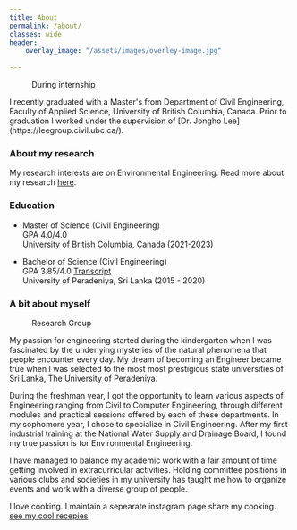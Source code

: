 ```yaml
---
title: About
permalink: /about/
classes: wide
header:
    overlay_image: "/assets/images/overley-image.jpg"
    
---
```



<figure style="width: 25%" class="align-right">
  <img src="{{ site.url }}{{ site.baseurl }}/assets/images/intern.jpg" alt="">
  <figcaption>  During internship</figcaption>
</figure> 
I recently graduated with a Master's from Department of Civil Engineering, Faculty of Applied Science, University of British Columbia, Canada. Prior to graduation I worked under the supervision of [Dr. Jongho Lee](https://leegroup.civil.ubc.ca/).

### About my research

My research interests are on Environmental Engineering. Read more about my research [here](/research/).

### Education

- 	Master of Science (Civil Engineering) <br />
	GPA 4.0/4.0 <br />
	University of British Columbia, Canada (2021-2023)
	
-   Bachelor of Science (Civil Engineering) <br />
	GPA 3.85/4.0  [Transcript](/assets/docs/Transcript.pdf) <br />
    University of Peradeniya, Sri Lanka (2015 - 2020)
	
	

### A bit about myself 

<figure style="width: 25%" class="align-right">
  <img src="{{ site.url }}{{ site.baseurl }}/assets/images/Research_Group.jpg" alt="">
  <figcaption>Research Group</figcaption>
</figure> 

My passion for engineering started during the kindergarten when I was fascinated by the underlying mysteries of the natural phenomena that people encounter every day. My dream of becoming an Engineer became true when I was selected to the most most prestigious state universities of Sri Lanka, The University of Peradeniya.

During the freshman year, I got the opportunity to learn various aspects of Engineering ranging from Civil to Computer Engineering, through different modules and practical sessions offered by each of these departments. In my sophomore year, I chose to specialize in Civil Engineering. After my first industrial training at the National Water Supply and Drainage Board, I found my true passion is for Environmental Engineering.

I have managed to balance my academic work with a fair amount of time getting involved in extracurricular activities. Holding committee positions in various clubs and societies in my university  has taught me how to organize events and work with a diverse group of people.

I love cooking. I maintain a sepearate instagram page share my cooking. [see my cool recepies](https://www.instagram.com/foodieoogoodie/)


